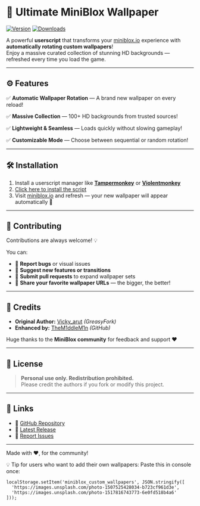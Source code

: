 # 🎨 Ultimate MiniBlox Wallpaper

[![Version](https://img.shields.io/github/v/release/TheM1ddleM1n/MinibloxWallpaper?color=4CAF50&label=version)](https://github.com/TheM1ddleM1n/MinibloxWallpaper/releases/latest)
[![Downloads](https://img.shields.io/github/downloads/TheM1ddleM1n/MinibloxWallpaper/total?color=2196F3&label=downloads)](https://github.com/TheM1ddleM1n/MinibloxWallpaper/releases)

A powerful **userscript** that transforms your [miniblox.io](https://miniblox.io/) experience with **automatically rotating custom wallpapers**!  
Enjoy a massive curated collection of stunning HD backgrounds — refreshed every time you load the game.

---

## ⚙️ Features

✅ **Automatic Wallpaper Rotation** — A brand new wallpaper on every reload! 

✅ **Massive Collection** — 100+ HD backgrounds from trusted sources!

✅ **Lightweight & Seamless** — Loads quickly without slowing gameplay! 

✅ **Customizable Mode** — Choose between sequential or random rotation! 

---

## 🛠️ Installation

1. Install a userscript manager like **[Tampermonkey](https://tampermonkey.net/)** or **[Violentmonkey](https://violentmonkey.github.io/)**  
2. [Click here to install the script](https://github.com/TheM1ddleM1n/MinibloxWallpaper/raw/main/userscript.js)  
3. Visit [miniblox.io](https://miniblox.io) and refresh — your new wallpaper will appear automatically 🎉  

---

## 🤝 Contributing

Contributions are always welcome! 💡  

You can:
- 🐞 **Report bugs** or visual issues  
- 🌈 **Suggest new features or transitions**  
- 🧱 **Submit pull requests** to expand wallpaper sets  
- 📸 **Share your favorite wallpaper URLs** — the bigger, the better!  

---

## 👥 Credits

- **Original Author:** [Vicky_arut](https://greasyfork.org/en/users/1000000) *(GreasyFork)*  
- **Enhanced by:** [TheM1ddleM1n](https://github.com/TheM1ddleM1n) *(GitHub)*  

Huge thanks to the **MiniBlox community** for feedback and support ❤️  

---

## 📜 License

> **Personal use only. Redistribution prohibited.**  
> Please credit the authors if you fork or modify this project.

---

## 🔗 Links

- 🧩 [GitHub Repository](https://github.com/TheM1ddleM1n/MinibloxWallpaper)  
- 🚀 [Latest Release](https://github.com/TheM1ddleM1n/MinibloxWallpaper/releases/latest)  
- 🐛 [Report Issues](https://github.com/TheM1ddleM1n/MinibloxWallpaper/issues)  
---

Made with ❤️, for the community!

💡 Tip for users who want to add their own wallpapers:
Paste this in console once:
```
localStorage.setItem('miniblox_custom_wallpapers', JSON.stringify([
  'https://images.unsplash.com/photo-1507525428034-b723cf961d3e',
  'https://images.unsplash.com/photo-1517816743773-6e0fd518b4a6'
]));
```
